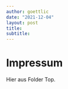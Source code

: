 ```yaml
---
author: goettlic
date: "2021-12-04"
layout: post
title: 
subtitle:
---
```


# Impressum
Hier aus Folder Top.